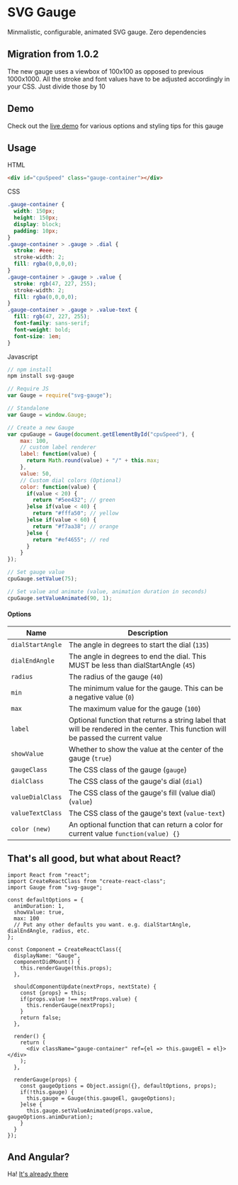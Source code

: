 # SVG Gauge
Minmalistic, configurable, animated SVG gauge. Zero dependencies




## Migration from 1.0.2

The new gauge uses a viewbox of 100x100 as opposed to previous 1000x1000. All the stroke and font values have to be adjusted accordingly in your CSS. Just divide those by 10


## Demo
Check out the [live demo](http://codepen.io/naikus/pen/BzkoLL) for various options and styling tips for this gauge


## Usage

HTML
```html
<div id="cpuSpeed" class="gauge-container"></div>
```
CSS
```css
.gauge-container {
  width: 150px;
  height: 150px;
  display: block;
  padding: 10px;
}
.gauge-container > .gauge > .dial {
  stroke: #eee;
  stroke-width: 2;
  fill: rgba(0,0,0,0);
}
.gauge-container > .gauge > .value {
  stroke: rgb(47, 227, 255);
  stroke-width: 2;
  fill: rgba(0,0,0,0);
}
.gauge-container > .gauge > .value-text {
  fill: rgb(47, 227, 255);
  font-family: sans-serif;
  font-weight: bold;
  font-size: 1em;
}
```
Javascript
```js
// npm install
npm install svg-gauge

// Require JS
var Gauge = require("svg-gauge");

// Standalone
var Gauge = window.Gauge;

// Create a new Gauge
var cpuGauge = Gauge(document.getElementById("cpuSpeed"), {
    max: 100,
    // custom label renderer
    label: function(value) {
      return Math.round(value) + "/" + this.max;
    },
    value: 50,
    // Custom dial colors (Optional)
    color: function(value) {
      if(value < 20) {
        return "#5ee432"; // green
      }else if(value < 40) {
        return "#fffa50"; // yellow
      }else if(value < 60) {
        return "#f7aa38"; // orange
      }else {
        return "#ef4655"; // red
      }
    }
});

// Set gauge value
cpuGauge.setValue(75);

// Set value and animate (value, animation duration in seconds)
cpuGauge.setValueAnimated(90, 1);

```

#### Options

|      Name            |                  Description                       |
| -------------------- | ------------------------------------------------------------------------------------- |
| ```dialStartAngle``` | The angle in degrees to start the dial (```135```)       |
| ```dialEndAngle```   | The angle in degrees to end the dial. This MUST be less than dialStartAngle (```45```)  |
| ```radius```         | The radius of the gauge (```40```) |
| ```min```            | The minimum value for the gauge. This can be a negative value (```0```)  |
| ```max```            | The maximum value for the gauge (```100```)  |
| ```label```          | Optional function that returns a string label that will be rendered in the center. This function will be passed the current value |
| ```showValue```      | Whether to show the value at the center of the gauge (```true```) |
| ```gaugeClass```     | The CSS class of the gauge (```gauge```) |
| ```dialClass```      | The CSS class of the gauge's dial (```dial```) |
| ```valueDialClass``` | The CSS class of the gauge's fill (value dial) (```value```) |
| ```valueTextClass``` | The CSS class of the gauge's text (```value-text```) |
| ```color (new)```    | An optional function that can return a color for current value  ```function(value) {}``` |



## That's all good, but what about React?
```JSX
import React from "react";
import CreateReactClass from "create-react-class";
import Gauge from "svg-gauge";

const defaultOptions = {
  animDuration: 1,
  showValue: true,
  max: 100
  // Put any other defaults you want. e.g. dialStartAngle, dialEndAngle, radius, etc.
};

const Component = CreateReactClass({
  displayName: "Gauge",
  componentDidMount() {
    this.renderGauge(this.props);
  },

  shouldComponentUpdate(nextProps, nextState) {
    const {props} = this;
    if(props.value !== nextProps.value) {
      this.renderGauge(nextProps);
    }
    return false;
  },

  render() {
    return (
      <div className="gauge-container" ref={el => this.gaugeEl = el}></div>
    );
  },

  renderGauge(props) {
    const gaugeOptions = Object.assign({}, defaultOptions, props);
    if(!this.gauge) {
      this.gauge = Gauge(this.gaugeEl, gaugeOptions);
    }else {
      this.gauge.setValueAnimated(props.value, gaugeOptions.animDuration);
    }
  }
});
```

## And Angular?
Ha! [It's already there](https://github.com/mattlewis92/angular-gauge)
